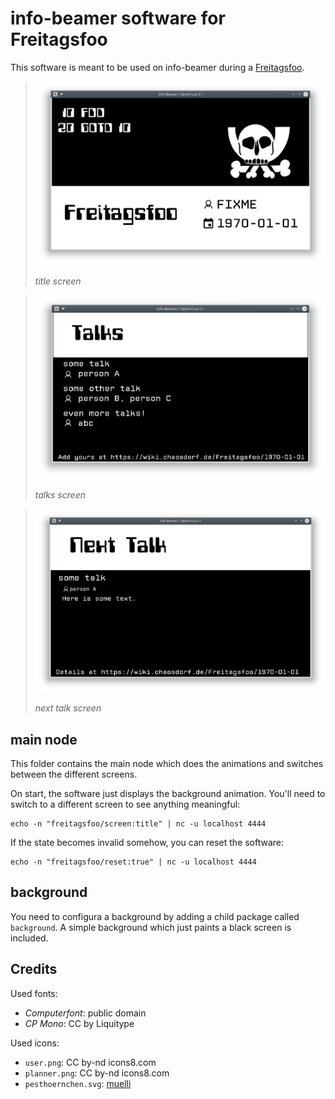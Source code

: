 # info-beamer software for Freitagsfoo

This software is meant to be used on info-beamer during a [Freitagsfoo](https://wiki.chaosdorf.de/Freitagsfoo).

> ![screenshot](screenshot.png)
> 
> *title screen*

> ![screenshot2](screenshot2.png)
> 
> *talks screen*

> ![screenshot3](screenshot3.png)
> 
> *next talk screen*

## main node

This folder contains the main node which does the animations and switches between the different screens.

On start, the software just displays the background animation.
You'll need to switch to a different screen to see anything meaningful:

```
echo -n "freitagsfoo/screen:title" | nc -u localhost 4444
```

If the state becomes invalid somehow, you can reset the software:

```
echo -n "freitagsfoo/reset:true" | nc -u localhost 4444
```

## background

You need to configura a background by adding a child package called `background`. A simple background which just paints a black screen is included.

## Credits

Used fonts:
 * *Computerfont*: public domain
 * *CP Mono*: CC by Liquitype

Used icons:
 * `user.png`: CC by-nd icons8.com
 * `planner.png`: CC by-nd icons8.com
 * `pesthoernchen.svg`: [muelli](https://blogs.gnome.org/muelli/2009/09/ccc-artwork/)
